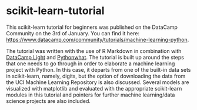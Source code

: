 # scikit-learn-tutorial
This scikit-learn tutorial for beginners was published on the DataCamp Community on the 3rd of January. 
You can find it here: https://www.datacamp.com/community/tutorials/machine-learning-python. 

The tutorial was written with the use of R Markdown in combination with [DataCamp Light](https://github.com/datacamp/datacamp-light) and [Pythonwhat](https://github.com/datacamp/pythonwhat). The tutorial is built up around the steps that one needs to go through in order to elaborate a machine learning project with Python. In this case, it departs from one of the built-in data sets in scikit-learn, namely, digits, but the option of downloading the data from the UCI Machine Learning Repository is also discussed. Several models are visualized with matplotlib and evaluated with the appropriate scikit-learn modules in this tutorial and pointers for further machine learning/data science projects are also included. 
